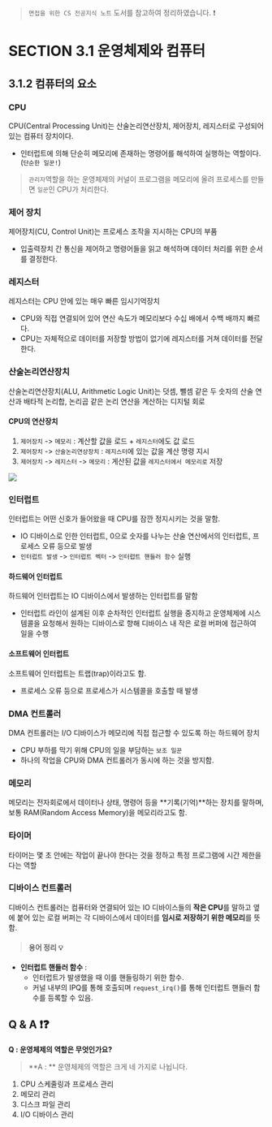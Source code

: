 > `면접을 위한 CS 전공지식 노트` 도서를 참고하여 정리하였습니다. ❗️

# SECTION 3.1 운영체제와 컴퓨터 
## 3.1.2 컴퓨터의 요소
### CPU
CPU(Central Processing Unit)는 산술논리연산장치, 제어장치, 레지스터로 구성되어 있는 컴퓨터 장치이다.
- 인터럽트에 의해 단순히 메모리에 존재하는 명령어를 해석하여 실행하는 역할이다. (`단순한 일꾼!`)

> `관리자`역할을 하는 운영체제의 커널이 프로그램을 메모리에 올려 프로세스를 만들면 `일꾼`인 CPU가 처리한다.

### 제어 장치
제어장치(CU, Control Unit)는 프로세스 조작을 지시하는 CPU의 부품
- 입출력장치 간 통신을 제어하고 명령어들을 읽고 해석하며 데이터 처리를 위한 순서를 결정한다.

### 레지스터
레지스터는 CPU 안에 있는 매우 빠른 임시기억장치
- CPU와 직접 연결되어 있어 연산 속도가 메모리보다 수십 배에서 수백 배까지 빠르다.
- CPU는 자체적으로 데이터를 저장할 방법이 없기에 레지스터를 거쳐 데이터를 전달한다.

### 산술논리연산장치
산술논리연산장치(ALU, Arithmetic Logic Unit)는 덧셈, 뺄셈 같은 두 숫자의 산술 연산과 배타적 논리합, 논리곱 같은 논리 연산을 계산하는 디지털 회로

#### CPU의 연산장치
1. `제어장치` -> `메모리` : 계산할 값을 로드 + `레지스터`에도 값 로드
2. `제어장치` -> `산술논리연상장치` : `레지스터`에 있는 값을 계산 명령 지시
3. `제어장치` -> `레지스터` -> `메모리` : 게산된 값을 `레지스터에서 메모리로` 저장

![](https://velog.velcdn.com/images/jeongeunbae/post/d5742857-9fc5-4107-a8d2-2dca00af7117/image.png)

### 인터럽트
인터럽트는 어떤 신호가 들어왔을 때 CPU를 잠깐 정지시키는 것을 말함.
- IO 디바이스로 인한 인터럽트, 0으로 숫자를 나누는 산술 연산에서의 인터럽트, 프로세스 오류 등으로 발생
- `인터럽트 발생` -> `인터럽트 벡터` -> `인터럽트 핸들러 함수` 실행

#### 하드웨어 인터럽트
하드웨어 인터럽트는 IO 디바이스에서 발생하는 인터럽트를 말함
- 인터럽트 라인이 설계된 이후 순차적인 인터럽트 실행을 중지하고 운영체제에 시스템콜을 요청해서 원하는 디바이스로 향해 디바이스 내 작은 로컬 버퍼에 접근하여 일을 수행

#### 소프트웨어 인터럽트
소프트웨어 인터럽트는 트랩(trap)이라고도 함.
- 프로세스 오류 등으로 프로세스가 시스템콜을 호출할 때 발생

### DMA 컨트롤러
DMA 컨트롤러는 I/O 디바이스가 메모리에 직접 접근할 수 있도록 하는 하드웨어 장치
- CPU 부하를 막기 위해 CPU의 일을 부담하는 `보조 일꾼`
- 하나의 작업을 CPU와 DMA 컨트롤러가 동시에 하는 것을 방지함.

### 메모리
메모리는 전자회로에서 데이터나 상태, 명령어 등을 **기록(기억)**하는 장치를 말하며, 보통 RAM(Random Access Memory)을 메모리라고도 함.

### 타이머
타이머는 몇 초 안에는 작업이 끝나야 한다는 것을 정하고 특정 프로그램에 시간 제한을 다는 역할

### 디바이스 컨트롤러
디바이스 컨트롤러는 컴퓨터와 연결되어 있는 IO 디바이스들의 **작은 CPU**를 말하고 옆에 붙어 있는 로컬 버퍼는 각 디바이스에서 데이터를 **임시로 저장하기 위한 메모리**를 뜻함.

> #### 용어 정리 💡
- **인터럽트 핸들러 함수** : 
  - 인터럽트가 발생했을 때 이를 핸들링하기 위한 함수.
  - 커널 내부의 IPQ를 통해 호출되며 `request_irq()`를 통해 인터럽트 핸들러 함수를 등록할 수 있음.
  
## Q & A ❗️❓
**Q : 운영체제의 역할은 무엇인가요?**
> **A : ** 
운영체제의 역할은 크게 네 가지로 나뉩니다.
  1. CPU 스케줄링과 프로세스 관리
  2. 메모리 관리
  3. 디스크 파일 관리
  4. I/O 디바이스 관리

